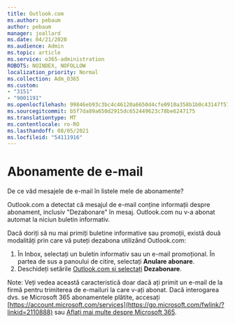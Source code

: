 ```yaml
---
title: Outlook.com
ms.author: pebaum
author: pebaum
manager: joallard
ms.date: 04/21/2020
ms.audience: Admin
ms.topic: article
ms.service: o365-administration
ROBOTS: NOINDEX, NOFOLLOW
localization_priority: Normal
ms.collection: Adm_O365
ms.custom:
- "3151"
- "9001191"
ms.openlocfilehash: 99846eb93c3bc4c46120a6650d4cfe0910a358b1b0c43147f5723d3e09b91fa4
ms.sourcegitcommit: b5f7da89a650d2915dc652449623c78be6247175
ms.translationtype: MT
ms.contentlocale: ro-RO
ms.lasthandoff: 08/05/2021
ms.locfileid: "54111916"
---
```

# <a name="email-subscriptions"></a>Abonamente de e-mail

De ce văd mesajele de e-mail în listele mele de abonamente?

Outlook.com a detectat că mesajul de e-mail conține informații despre abonament, inclusiv "Dezabonare" în mesaj. Outlook.com nu v-a abonat automat la niciun buletin informativ.

Dacă doriți să nu mai primiți buletine informative sau promoții, există două modalități prin care vă puteți dezabona utilizând Outlook.com:
1. În Inbox, selectați un buletin informativ sau un e-mail promoțional. În partea de sus a panoului de citire, selectați **Anulare abonare**.
2. Deschideți setările [Outlook.com și selectați](https://go.microsoft.com/fwlink/?linkid=2110887) **Dezabonare**.

Note: Veți vedea această caracteristică doar dacă ați primit un e-mail de la firmă pentru trimiterea de e-mailuri la care v-ați abonat.
Dacă interogarea dvs. se Microsoft 365 abonamentele plătite, accesați [https://account.microsoft.com/services](https://go.microsoft.com/fwlink/?linkid=2110888) sau [Aflați mai multe despre Microsoft 365](https://products.office.com/compare-all-microsoft-office-products?tab=1&WT.mc_id=PROD_OL-Web_Support_O365NewValue_Upgrade).
  